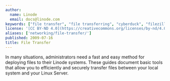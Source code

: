 ```yaml
---
author:
  name: Linode
  email: docs@linode.com
keywords: ["file transfer", "file transferring", "cyberduck", "filezilla", "winscp"]
license: '[CC BY-ND 4.0](https://creativecommons.org/licenses/by-nd/4.0)'
aliases: ['networking/file-transfer/']
published: 2009-07-16
title: File Transfer
---
```


In many situations, administrators need a fast and easy method for deploying files to their Linode systems. These guides document basic tools that allow you to efficiently and securely transfer files between your local system and your Linux Server.
